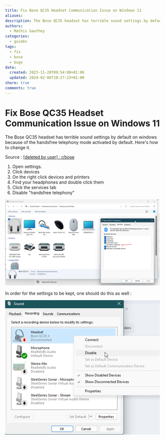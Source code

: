 ```yaml
---
title: Fix Bose QC35 Headset Communication Issue on Windows 11
aliases: 
description: The Bose QC35 headset has terrible sound settings by default on windows because of the handsfree telephony mode activated by default. Here's how to change it.
authors:
  - Mathis Gauthey
categories:
  - guides
tags:
  - fix
  - bose
  - bugs
date:
  created: 2023-11-28T09:54:00+01:00
  updated: 2024-02-06T10:27:23+01:00
share: true
comments: true
---
```


# Fix Bose QC35 Headset Communication Issue on Windows 11

The Bose QC35 headset has terrible sound settings by default on windows because of the handsfree telephony mode activated by default. Here's how to change it.

<!-- more -->

Source : [[deleted by user] : r/bose](https://www.reddit.com/r/bose/comments/kbdf4e/deleted_by_user/)

1. Open settings.
2. Click devices
3. On the right click devices and printers
4. Find your headphones and double click them
5. Click the services tab
6. Disable "handsfree telephony"

![2023-11-28_09-55-00_bose_fix_windows.png](../images/2023-11-28_09-55-00_bose_fix_windows.png)

In order for the settings to be kept, one should do this as well :

![2024-01-13_13-19-01_disable_bose_QC35II.png](../images/2024-01-13_13-19-01_disable_bose_QC35II.png)
